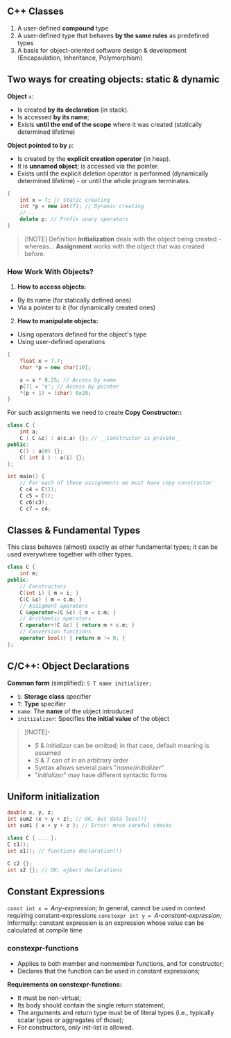 ## C++ Classes 
1. A user-defined __compound__ type 
2. A user-defined type that behaves __by the same rules__ as predefined types 
3. A basis for object-oriented software design & development (Encapsulation, Inheritance, Polymorphism)

## Two ways for creating objects: __static__ & __dynamic__
__Object__ `x`:
- Is created __by its declaration__ (in stack).
- Is accessed __by its name__;
- Exists __until the end of the scope__ where it was created (statically determined lifetime)

__Object pointed to by__ `p`:
- Is created by the __explicit creation operator__ (in heap).
- It is __unnamed object__; is accessed via the pointer.
- Exists until the explicit deletion operator is performed (dynamically determined lifetime) - or until the whole program terminates.

```cpp
{
    int x = 7; // Static creating
    int *p = new int(7); // Dynamic creating
    //...
    delete p; // Prefix unary operators
}
```

> [!NOTE] Definition
> __Initialization__ deals with the object being created - whereas...
> __Assignment__ works with the object that was created before.

### How Work With Objects?
1. __How to access objects:__
  - By its name (for statically defined ones)
  - Via a pointer to it (for dynamically created ones)
2. __How to manipulate objects:__
  - Using operators defined for the object's type 
  - Using user-defined operations 

```cpp 
{
    float x = 7.7;
    char *p = new char[10];

    x = x * 0.25; // Access by name 
    p[7] = 's'; // Access by pointer
    *(p + 1) = (char) 0x20; 
}
```

For such assignments we need to create __Copy Constructor::__
```cpp 
class C {
    int a;
    C ( C &c) : a(c.a) {}; // __Constructor is private__
public:
    C() : a(0) {};
    C( int i ) : a(i) {};
};

int main() {
    // For each of these assignments we must have copy constructor
    C c4 = C(1);
    C c5 = C();
    C c6(c3);
    C c7 = c4;
```

## Classes & Fundamental Types 
This class behaves (almost) exactly as other fundamental types; it can be used everywhere together with other types.

```cpp 
class C {
    int m;
public:
    // Constructors
    C(int i) { m = i; }
    C(C &c) { m = c.m; }
    // Assigment operators 
    C &operator=(C &c) { m = c.m; }
    // Arithmetic operators 
    C operator+(C &c) { return m + c.m; }
    // Conversion functions 
    operator bool() { return m != 0; }
};
```

## C/C++: Object Declarations 
__Common form__ (simplified): `S T name initializer;`
- `S`: __Storage class__ specifier 
- `T`: __Type__ specifier 
- `name`: The __name__ of the object introduced
- `initizalizer`: Specifies __the initial value__ of the object

> [!NOTE]- 
>- _S_ & _initializer_ can be omitted;
  in that case, default meaning is assumed
>- _S_ & _T_ can of in an arbitrary order 
>- Syntax allows several pairs "_name_/_initializer_"
>- "_initializer_" may have different syntactic forms

## Uniform initialization 
```cpp 
double x, y, z;
int sum2 (x + y + z); // OK, but data loss(!)
int sum1 { x + y + z }; // Error: mroe careful checks

class C { ... };
C c1();
int x1(); // functions declaration(!)

C c2 {};
int x2 {}; // OK: ojbect declarations
```

## Constant Expressions 
`const int x = `_Any-expression;_
In general, cannot be used in context requiring constant-expressions
`constexpr int y = `_A-constant-expression;_
Informally: constant expression is an expression whose value can be calculated at compile time

### constexpr-functions
- Applies to both member and nonmember functions, and for constructor;
- Declares that the function can be used in constant expressions;

__Requirements on constexpr-functions:__
- It must be non-virtual;
- Its body should contain the single return statement;
- The arguments and return type must be of literal types (i.e., typically scalar types or aggregates of those);
- For constructors, only init-list is allowed.
